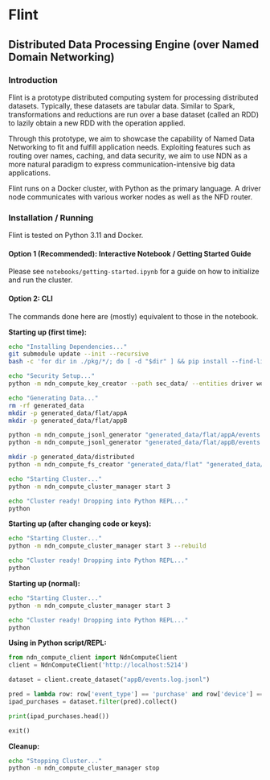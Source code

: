 # Flint

## Distributed Data Processing Engine (over Named Domain Networking)

### Introduction

Flint is a prototype distributed computing system for processing distributed datasets. Typically, these datasets 
are tabular data. Similar to Spark, transformations and reductions are run over a base dataset (called an RDD) to 
lazily obtain a new RDD with the operation applied.

Through this prototype, we aim to showcase the capability of Named Data Networking to fit and fulfill application needs.
Exploiting features such as routing over names, caching, and data security, we aim to use NDN as a more natural 
paradigm to express communication-intensive big data applications.

Flint runs on a Docker cluster, with Python as the primary language. A driver node communicates with various 
worker nodes as well as the NFD router.  

### Installation / Running

Flint is tested on Python 3.11 and Docker.

#### Option 1 (Recommended): Interactive Notebook / Getting Started Guide

Please see `notebooks/getting-started.ipynb` for a guide on how to initialize and run the cluster.

#### Option 2: CLI

The commands done here are (mostly) equivalent to those in the notebook.

**Starting up (first time):**

```bash
echo "Installing Dependencies..."
git submodule update --init --recursive
bash -c 'for dir in ./pkg/*/; do [ -d "$dir" ] && pip install --find-links=./pkg "$dir"; done'

echo "Security Setup..."
python -m ndn_compute_key_creator --path sec_data/ --entities driver worker

echo "Generating Data..."
rm -rf generated_data
mkdir -p generated_data/flat/appA
mkdir -p generated_data/flat/appB

python -m ndn_compute_jsonl_generator "generated_data/flat/appA/events.log.jsonl" 200
python -m ndn_compute_jsonl_generator "generated_data/flat/appB/events.log.jsonl" 500

mkdir -p generated_data/distributed
python -m ndn_compute_fs_creator "generated_data/flat" "generated_data/distributed" --partitions 3 --copies 2 --chunk-size 64

echo "Starting Cluster..."
python -m ndn_compute_cluster_manager start 3

echo "Cluster ready! Dropping into Python REPL..."
python
```

**Starting up (after changing code or keys):**
```bash
echo "Starting Cluster..."
python -m ndn_compute_cluster_manager start 3 --rebuild

echo "Cluster ready! Dropping into Python REPL..."
python
```

**Starting up (normal):**
```bash
echo "Starting Cluster..."
python -m ndn_compute_cluster_manager start 3

echo "Cluster ready! Dropping into Python REPL..."
python
```

**Using in Python script/REPL:**
```py
from ndn_compute_client import NdnComputeClient
client = NdnComputeClient('http://localhost:5214')

dataset = client.create_dataset("appB/events.log.jsonl")

pred = lambda row: row['event_type'] == 'purchase' and row['device'] == 'tablet' and row['browser'] == 'safari'
ipad_purchases = dataset.filter(pred).collect()

print(ipad_purchases.head())

exit()
```

**Cleanup:**
```bash
echo "Stopping Cluster..."
python -m ndn_compute_cluster_manager stop
```
